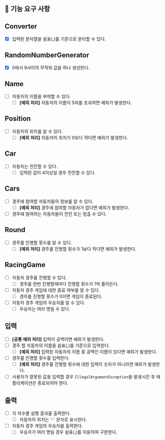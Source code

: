 ## 🚀 기능 요구 사항

## Converter
- [x] 입력된 문자열을 쉼표(,)를 기준으로 분리할 수 있다.

## RandomNumberGenerator
- [x] 0에서 9사이의 무작위 값을 하나 생성한다.

## Name
- [ ] 자동차의 이름을 부여할 수 있다.
  - [ ] **[예외 처리]** 자동차의 이름이 5자를 초과하면 예외가 발생한다.

## Position
- [ ] 자동차의 위치를 알 수 있다.
  - [ ] **[예외 처리]** 자동차의 위치가 0보다 작다면 예외가 발생한다.

## Car
- [ ] 자동차는 전진할 수 있다.
  - [ ] 입력된 값이 4이상일 경우 전진할 수 있다.

## Cars
- [ ] 경주에 참여할 자동차들의 정보를 알 수 있다.
  - [ ] **[예외 처리]** 경주에 참여할 자동차가 없다면 예외가 발생한다.
- [ ] 경주에 참여하는 자동차들이 전진 또는 멈출 수 있다.

## Round
- [ ] 경주를 진행할 횟수를 알 수 있다.
  - [ ] **[예외 처리]** 경주를 진행할 횟수가 1보다 작다면 예외가 발생한다.

## RacingGame
- [ ] 자동차 경주를 진행할 수 있다.
  - [ ] 경주를 한번 진행할때마다 진행할 횟수가 1씩 줄어든다.
- [ ] 자동차 경주 게임에 대한 종료 여부를 알 수 있다.
  - [ ] 경주를 진행할 횟수가 0이면 게임이 종료된다.
- [ ] 자동차 경주 게임의 우승자를 알 수 있다.
  - [ ] 우승자는 여러 명일 수 있다.

## 입력
- [ ] **[공통 예외 처리]** 입력이 공백이면 예외가 발생한다.
- [ ] 경주 할 자동차의 이름을 쉼표(,)를 기준으로 입력한다.
  - [ ] **[예외 처리]** 입력된 자동차의 이름 중 공백인 이름이 있다면 예외가 발생한다.
- [ ] 경주를 진행할 횟수를 입력한다.
  - [ ] **[예외 처리]** 경주를 진행할 횟수에 대한 입력이 숫자가 아니라면 예외가 발생한다.
- [ ] 사용자가 잘못된 값을 입력할 경우 `IllegalArgumentException`을 발생시킨 후 애플리케이션은 종료되어야 한다.

## 출력
- [ ] 각 차수별 실행 결과를 출력한다.
  - [ ] 자동차의 위치는 '-' 문자로 표시한다.
- [ ] 자동차 경주 게임의 우승자를 출력한다.
  - [ ] 우승자가 여러 명일 경우 쉼표(,)를 이용하여 구분한다.